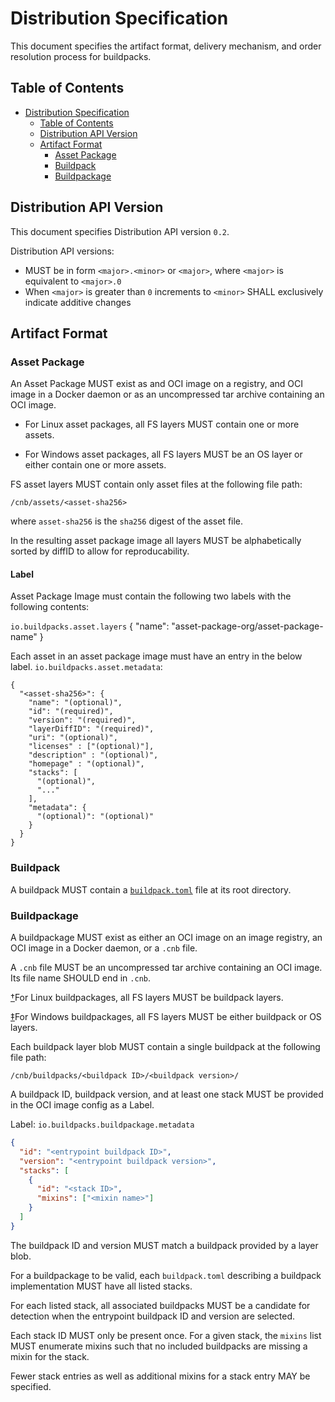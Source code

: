 # Distribution Specification

This document specifies the artifact format, delivery mechanism, and order resolution process for buildpacks.


## Table of Contents

<!-- Using https://github.com/yzhang-gh/vscode-markdown to manage toc -->
- [Distribution Specification](#distribution-specification)
  - [Table of Contents](#table-of-contents)
  - [Distribution API Version](#distribution-api-version)
  - [Artifact Format](#artifact-format)
    - [Asset Package](#asset-package)
    - [Buildpack](#buildpack)
    - [Buildpackage](#buildpackage)

## Distribution API Version

This document specifies Distribution API version `0.2`.

Distribution API versions:
 - MUST be in form `<major>.<minor>` or `<major>`, where `<major>` is equivalent to `<major>.0`
 - When `<major>` is greater than `0` increments to `<minor>` SHALL exclusively indicate additive changes

## Artifact Format

### Asset Package 

An Asset Package MUST exist as and OCI image on a registry, and OCI image in a Docker daemon or as an uncompressed tar archive containing an OCI image.

- For Linux asset packages, all FS layers MUST contain one or more assets.
    
- For Windows asset packages, all FS layers MUST be an OS layer or either contain one or more assets.

FS asset layers MUST contain only asset files at the following file path:

```
/cnb/assets/<asset-sha256>
```

where `asset-sha256` is the `sha256` digest of the asset file.

In the resulting asset package image all layers MUST be alphabetically sorted by diffID to allow for reproducability.

#### Label

Asset Package Image must contain the following two labels with the following contents:

`io.buildpacks.asset.layers`
{
  "name": "asset-package-org/asset-package-name"
}

Each asset in an asset package image must have an entry in the below label.
`io.buildpacks.asset.metadata`:
```
{
  "<asset-sha256>": {
    "name": "(optional)",
    "id": "(required)",
    "version": "(required)",
    "layerDiffID": "(required)",
    "uri": "(optional)",
    "licenses" : ["(optional)"],
    "description" : "(optional)",
    "homepage" : "(optional)",
    "stacks": [
      "(optional)",
      "..."
    ],
    "metadata": {
      "(optional)": "(optional)"
    }
  }
}
```
### Buildpack

A buildpack MUST contain a [`buildpack.toml`](buildpack.md#buildpacktoml-toml) file at its root directory.

### Buildpackage

A buildpackage MUST exist as either an OCI image on an image registry, an OCI image in a Docker daemon, or a `.cnb` file.

A `.cnb` file MUST be an uncompressed tar archive containing an OCI image. Its file name SHOULD end in `.cnb`.

[†](README.md#linux-only)For Linux buildpackages, all FS layers MUST be buildpack layers.

[‡](README.md#windows-only)For Windows buildpackages, all FS layers MUST be either buildpack or OS layers.

Each buildpack layer blob MUST contain a single buildpack at the following file path:

```
/cnb/buildpacks/<buildpack ID>/<buildpack version>/
```

A buildpack ID, buildpack version, and at least one stack MUST be provided in the OCI image config as a Label.

Label: `io.buildpacks.buildpackage.metadata`
```json
{
  "id": "<entrypoint buildpack ID>",
  "version": "<entrypoint buildpack version>",
  "stacks": [
    {
      "id": "<stack ID>",
      "mixins": ["<mixin name>"]
    }
  ]
}
```

The buildpack ID and version MUST match a buildpack provided by a layer blob.

For a buildpackage to be valid, each `buildpack.toml` describing a buildpack implementation MUST have all listed stacks.

For each listed stack, all associated buildpacks MUST be a candidate for detection when the entrypoint buildpack ID and version are selected.

Each stack ID MUST only be present once.
For a given stack, the `mixins` list MUST enumerate mixins such that no included buildpacks are missing a mixin for the stack.

Fewer stack entries as well as additional mixins for a stack entry MAY be specified.
